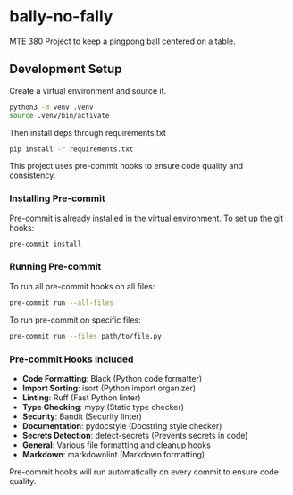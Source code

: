 # bally-no-fally

MTE 380 Project to keep a pingpong ball centered on a table.

## Development Setup

Create a virtual environment and source it.

```bash
python3 -m venv .venv
source .venv/bin/activate
```

Then install deps through requirements.txt

```bash
pip install -r requirements.txt
```

This project uses pre-commit hooks to ensure code quality and consistency.

### Installing Pre-commit

Pre-commit is already installed in the virtual environment. To set up the git hooks:

```bash
pre-commit install
```

### Running Pre-commit

To run all pre-commit hooks on all files:

```bash
pre-commit run --all-files
```

To run pre-commit on specific files:

```bash
pre-commit run --files path/to/file.py
```

### Pre-commit Hooks Included

- **Code Formatting**: Black (Python code formatter)
- **Import Sorting**: isort (Python import organizer)
- **Linting**: Ruff (Fast Python linter)
- **Type Checking**: mypy (Static type checker)
- **Security**: Bandit (Security linter)
- **Documentation**: pydocstyle (Docstring style checker)
- **Secrets Detection**: detect-secrets (Prevents secrets in code)
- **General**: Various file formatting and cleanup hooks
- **Markdown**: markdownlint (Markdown formatting)

Pre-commit hooks will run automatically on every commit to ensure code quality.
